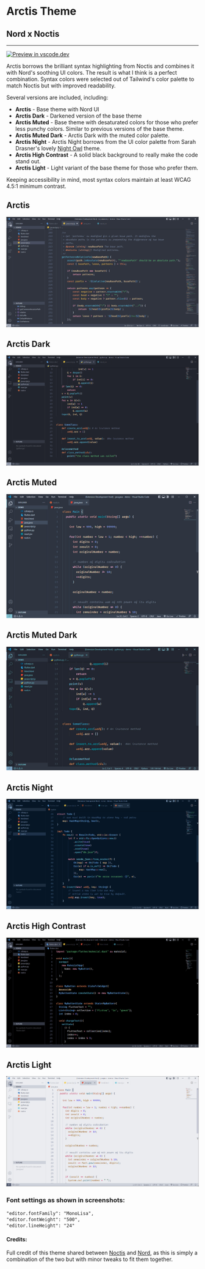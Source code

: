 # Arctis Theme

## Nord x Noctis

---

[![Preview in vscode.dev](https://img.shields.io/badge/preview%20in-vscode.dev-blue)](https://vscode.dev/theme/avidworks.arctis)

Arctis borrows the brilliant syntax highlighting from Noctis and combines it with Nord's soothing UI colors. The result is what I think is a perfect combination. Syntax colors were selected out of Tailwind's color palette to match Noctis but with improved readability.

Several versions are included, including:

- **Arctis** - Base theme with Nord UI
- **Arctis Dark** - Darkened version of the base theme
- **Arctis Muted** - Base theme with desaturated colors for those who prefer less punchy colors. Similar to previous versions of the base theme.
- **Arctis Muted Dark** - Arctis Dark with the muted color palette.
- **Arctis Night** - Arctis Night borrows from the UI color palette from Sarah Drasner's lovely [Night Owl](https://marketplace.visualstudio.com/items?itemName=sdras.night-owl) theme.
- **Arctis High Contrast** - A solid black background to really make the code stand out.
- **Arctis Light** - Light variant of the base theme for those who prefer them.

Keeping accessibility in mind, most syntax colors maintain at least WCAG 4.5:1 minimum contrast.

## **Arctis**

![arctis](arctis.jpg)

## **Arctis Dark**

![arctis dark](arctis-dark.jpg)

## **Arctis Muted**

![arctis muted](arctis-muted.jpg)

## **Arctis Muted Dark**

![arctis muted dark](arctis-muted-dark.jpg)

## **Arctis Night**

![arctis night](arctis-night.jpg)

## **Arctis High Contrast**

![arctis high contrast](arctis-high-contrast.jpg)

## **Arctis Light**

![arctis light](arctis-light.jpg)

### Font settings as shown in screenshots:

```
"editor.fontFamily": "MonoLisa",
"editor.fontWeight": "500",
"editor.lineHeight": "24"
```

#### Credits:

Full credit of this theme shared between [Noctis](https://marketplace.visualstudio.com/items?itemName=liviuschera.noctis) and [Nord](https://marketplace.visualstudio.com/items?itemName=arcticicestudio.nord-visual-studio-code), as this is simply a combination of the two but with minor tweaks to fit them together.

